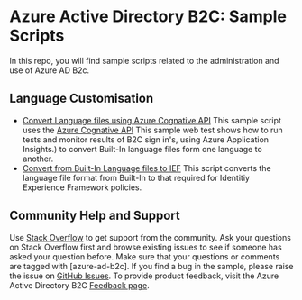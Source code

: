 # Azure Active Directory B2C: Sample Scripts

In this repo, you will find sample scripts related to the administration and use of Azure AD B2c.

## Language Customisation
- [Convert Language files using Azure Cognative API](/ConvertLanguage) This sample script uses the [Azure Cognative API](https://www.microsoft.com/en-us/translator/) This sample web test shows how to run tests and monitor results of B2C sign in's, using Azure Application Insights.) to convert Built-In language files form one language to another.
- [Convert from Built-In Language files to IEF](/BultInLangtoCustLang) This script converts the language file format from Built-In to that required for Identitiy Experience Framework policies.

## Community Help and Support
Use [Stack Overflow](https://stackoverflow.com/questions/tagged/azure-ad-b2c) to get support from the community. Ask your questions on Stack Overflow first and browse existing issues to see if someone has asked your question before. Make sure that your questions or comments are tagged with [azure-ad-b2c].
If you find a bug in the sample, please raise the issue on [GitHub Issues](https://github.com/azure-ad-b2c/samples/issues).
To provide product feedback, visit the Azure Active Directory B2C [Feedback page](https://feedback.azure.com/forums/169401-azure-active-directory?category_id=160596).
